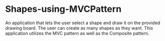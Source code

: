 # Shapes-using-MVCPattern
An application that lets the user select a shape and draw it on the provided drawing board. The user can create as many shapes as they want. This application utilizes the MVC pattern as well as the Composite pattern.
